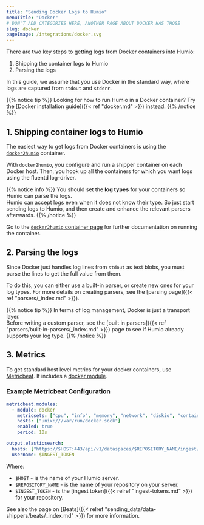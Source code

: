 ```yaml
---
title: "Sending Docker Logs to Humio"
menuTitle: "Docker"
# DON'T ADD CATEGORIES HERE, ANOTHER PAGE ABOUT DOCKER HAS THOSE
slug: docker
pageImage: /integrations/docker.svg
---
```


There are two key steps to getting logs from Docker containers into Humio:

1. Shipping the container logs to Humio
2. Parsing the logs

In this guide, we assume that you use Docker in the standard way, where
logs are captured from `stdout` and `stderr`.

{{% notice tip %}}
Looking for how to run Humio in a Docker container? Try the [Docker installation guide]({{< ref "docker.md" >}}) instead.
{{% /notice %}}

## 1. Shipping container logs to Humio

The easiest way to get logs from Docker containers is using the
[`docker2humio`](https://hub.docker.com/r/pmech/docker2humio/)
container.

With `docker2humio`, you configure and run a shipper container on each
Docker host. Then, you hook up all the containers for which you want
logs using the fluentd log-driver.

{{% notice info %}}
You should set the __log types__ for your containers so Humio can parse the logs.  
Humio can accept logs even when it does not know their type. So just start sending
logs to Humio, and then create and enhance the relevant parsers afterwards.
{{% /notice %}}

Go to the [`docker2humio` container page](https://hub.docker.com/r/pmech/docker2humio/)
for further documentation on running the container.


## 2. Parsing the logs

Since Docker just handles log lines from `stdout` as text blobs, you must parse
the lines to get the full value from them.

To do this, you can either use a built-in parser, or create new ones for your log
types. For more details on creating parsers, see the [parsing page]({{< ref "parsers/_index.md" >}}).

{{% notice tip %}}
In terms of log management, Docker is just a transport layer.  
Before writing a custom parser, see the [built in parsers]({{< ref "parsers/built-in-parsers/_index.md" >}}) page to see if Humio already supports your log type.
{{% /notice %}}

## 3. Metrics

To get standard host level metrics for your docker containers, use
[Metricbeat](https://www.elastic.co/guide/en/beats/metricbeat/current/index.html).
It includes a [docker module](https://www.elastic.co/guide/en/beats/metricbeat/current/metricbeat-module-docker.html).

### Example Metricbeat Configuration

``` yaml
metricbeat.modules:
  - module: docker
    metricsets: ["cpu", "info", "memory", "network", "diskio", "container"]
    hosts: ["unix:///var/run/docker.sock"]
    enabled: true
    period: 10s

output.elasticsearch:
  hosts: ["https://$HOST:443/api/v1/dataspaces/$REPOSITORY_NAME/ingest/elasticsearch"]
  username: $INGEST_TOKEN
```

Where:

* `$HOST` - is the name of your Humio server.
* `$REPOSITORY_NAME` - is the name of your repository on your server.
* `$INGEST_TOKEN` - is the [ingest token]({{< relref "ingest-tokens.md" >}}) for your repository.

See also the page on [Beats]({{< relref "sending_data/data-shippers/beats/_index.md" >}}) for more information.
